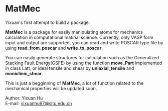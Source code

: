 # MatMec
Yixuan's first attempt to build a package.

**MatMec** is a package for easily manipulating atoms for mechanics calculation in computational matirial science. Currently, only VASP form input and output are supported,
you can read and write POSCAR type file by using **read_from_poscar** and **write_to_poscar**.

You can easily generate structures for calculation such as the Generalized Stacking Fault Energy(GSFE) by using the 
function **move_Part** implemented in class Latt, or ideal tensile and shear by **uniaxial_tensile** and **moniclinic_shear**.

This is just a begginning of **MatMec**, a lot of function related to the mechanical properties will be updated soon.

Author: Yixuan Hu  
E-mail: yixuanhu97@sjtu.edu.cn

